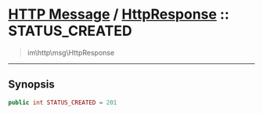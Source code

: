 # [HTTP Message](http.md) / [HttpResponse](http-HttpResponse.md) :: STATUS_CREATED
 > im\http\msg\HttpResponse
____

## Synopsis
```php
public int STATUS_CREATED = 201
```
